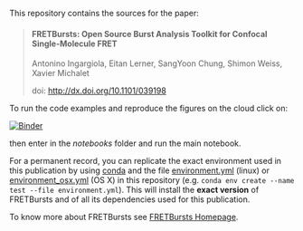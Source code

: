 This repository contains the sources for the paper:

>#### FRETBursts: Open Source Burst Analysis Toolkit for Confocal Single-Molecule FRET
>Antonino Ingargiola, Eitan Lerner, SangYoon Chung, Shimon Weiss, Xavier Michalet
>
>doi: http://dx.doi.org/10.1101/039198

To run the code examples and reproduce the figures on the cloud click on:

[![Binder](http://mybinder.org/badge.svg)](http://mybinder.org/repo/tritemio/fretbursts_paper)

then enter in the *notebooks* folder and run the main notebook.

For a permanent record, you can replicate the exact environment used in this publication
by using [conda](http://conda.pydata.org/) and the file [environment.yml](https://github.com/tritemio/fretbursts_paper/blob/master/environment.yml) (linux) or
[environment_osx.yml](https://github.com/tritemio/fretbursts_paper/blob/master/environment_osx.yml) (OS X)
in this repository (e.g. `conda env create --name test --file environment.yml`).
This will install the **exact version** of FRETBursts and of all its dependencies used for this publication.

To know more about FRETBursts see [FRETBursts Homepage](http://tritemio.github.io/FRETBursts/).
